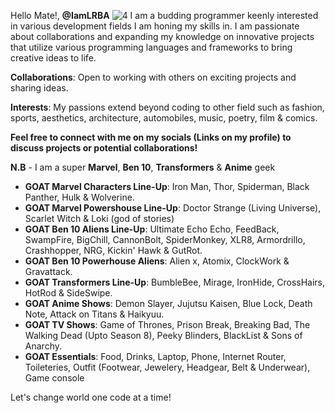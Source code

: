 Hello Mate!, **@IamLRBA**
![4](https://github.com/user-attachments/assets/e3bc621b-1e70-46ee-ad74-48840fb90541)
I am a budding programmer keenly interested in various development fields I am honing my skills in. I am passionate about collaborations and expanding my knowledge on innovative projects that utilize various programming languages and frameworks to bring creative ideas to life.

**Collaborations**: Open to working with others on exciting projects and sharing ideas.

**Interests**: My passions extend beyond coding to other field such as fashion, sports, aesthetics, architecture, automobiles, music, poetry, film & comics.

**Feel free to connect with me on my socials (Links on my profile) to discuss projects or potential collaborations!**

**N.B** - I am a super **Marvel**, **Ben 10**, **Transformers** & **Anime** geek
- **GOAT Marvel Characters Line-Up**: Iron Man, Thor, Spiderman, Black Panther, Hulk & Wolverine.
- **GOAT Marvel Powershouse Line-Up**: Doctor Strange (Living Universe), Scarlet Witch & Loki (god of stories)
- **GOAT Ben 10 Aliens Line-Up**: Ultimate Echo Echo, FeedBack, SwampFire, BigChill, CannonBolt, SpiderMonkey, XLR8, Armordrillo, Crashhopper, NRG, Kickin' Hawk & GutRot.
- **GOAT Ben 10 Powerhouse Aliens**: Alien x, Atomix, ClockWork & Gravattack.
- **GOAT Transformers Line-Up**: BumbleBee, Mirage, IronHide, CrossHairs, HotRod & SideSwipe.
- **GOAT Anime Shows**: Demon Slayer, Jujutsu Kaisen, Blue Lock, Death Note, Attack on Titans & Haikyuu.
- **GOAT TV Shows**: Game of Thrones, Prison Break, Breaking Bad, The Walking Dead (Upto Season 8), Peeky Blinders, BlackList & Sons of Anarchy.
- **GOAT Essentials**: Food, Drinks, Laptop, Phone, Internet Router, Toileteries, Outfit (Footwear, Jewelery, Headgear, Belt & Underwear), Game console
  
Let's change world one code at a time!
  

<!---
IamLRBA/IamLRBA is a ✨ special ✨ repository because its `README.md` (this file) appears on your GitHub profile.
You can click the Preview link to take a look at your changes.
--->
